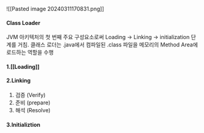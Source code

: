 ![[Pasted image 20240311170831.png]]


#### Class Loader
JVM 아키텍처의 첫 번째 주요 구성요소로써 Loading -> Linking -> initialization 단계를 거침.
클래스 로더는 .java에서 컴파일된 .class 파일을 메모리의 Method Area에 로드하는 역할을 수행
#### 1.[[Loading]]
#### 2.Linking
1.  검증 (Verify)
2.  준비 (prepare)
3.  해석 (Resolve)
#### 3.Initializtion